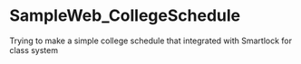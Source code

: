 # SampleWeb_CollegeSchedule
Trying to make a simple college schedule that integrated with
Smartlock for class system
